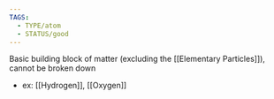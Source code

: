 ```yaml
---
TAGS:
  - TYPE/atom
  - STATUS/good
---
```

Basic building block of matter (excluding the [[Elementary Particles]]), cannot be broken down

- ex: [[Hydrogen]], [[Oxygen]]